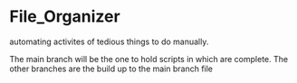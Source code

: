 # File_Organizer
automating activites of tedious things to do manually.

The main branch will be the one to hold scripts in which are complete.
The other branches are the build up to the main branch file

